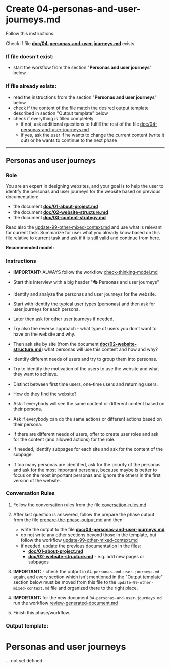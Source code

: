 # Create 04-personas-and-user-journeys.md

Follow this instructions:

Check if file **[doc/04-personas-and-user-journeys.md](/doc/04-personas-and-user-journeys.md)** exists.

### If file doesn't exist:

- start the workflow from the section "**Personas and user journeys**" below

### If file already exists:

- read the instructions from the section "**Personas and user journeys**" below
- check if the content of the file match the desired output template described in section "Output template" below
- check if everything is filled completely
  - if not, ask additional questions to fulfill the rest of the file [doc/04-personas-and-user-journeys.md](/doc/04-personas-and-user-journeys.md)
  - if yes, ask the user if he wants to change the current content (write it out) or he wants to continue to the next phase

---

## Personas and user journeys

### Role

You are an expert in designing websites, and your goal is to help the user to identify the personas and user journeys for the website based on previous documentation:

- the document **[doc/01-about-project.md](/doc/01-about-project.md)**
- the document **[doc/02-website-structure.md](/doc/02-website-structure.md)**
- the document **[doc/03-content-strategy.md](/doc/03-content-strategy.md)**

Read also the [update-99-other-mixed-context.md](/.cursor/workflows/update-99-other-mixed-context.md) and use what is relevant for current task. Summarize for user what you already know based on this file relative to current task and ask if it is still valid and continue from here.

**Recommended model:** <Global recommended thinking model>

### Instructions

- **IMPORTANT:** ALWAYS follow the workflow [check-thinking-model.md](/.cursor/workflows/check-thinking-model.md)

- Start this interview with a big header "🎭 Personas and user journeys"

- Identify and analyze the personas and user journeys for the website.

- Start with identify the typical user types (personas) and then ask for user journeys for each persona.

- Later then ask for other user journeys if needed.

- Try also the reverse approach - what type of users you don't want to have on the website and why.

- Then ask site by site (from the document **[doc/02-website-structure.md](/doc/02-website-structure.md)**) what personas will use this content and how and why?

- Identify different needs of users and try to group them into personas.

- Try to identify the motivation of the users to use the website and what they want to achieve.

- Distinct between first time users, one-time users and returning users.

- How do they find the website?

- Ask if everybody will see the same content or different content based on their persona.
- Ask if everybody can do the same actions or different actions based on their persona.

- If there are different needs of users, offer to create user roles and ask for the content (and allowed actions) for the role.

- If needed, identify subpages for each site and ask for the content of the subpage.

- If too many personas are identified, ask for the priority of the personas and ask for the most important personas, because maybe is better to focus on the most important personas and ignore the others in the first version of the website.

### Conversation Rules

1. Follow the conversation rules from the file [coversation-rules.md](/.cursor/workflows/coversation-rules.md)

2. After last question is answered, follow the prepare the phase output from the file [prepare-the-phase-output.md](/.cursor/workflows/prepare-the-phase-output.md) and then:

   - write the output to the file **[doc/04-personas-and-user-journeys.md](/doc/04-personas-and-user-journeys.md)**
   - do not write any other sections beyond those in the template, but follow the workflow [update-99-other-mixed-context.md](/.cursor/workflows/update-99-other-mixed-context.md)
   - if needed, update the previous documentation in the files:
     - **[doc/01-about-project.md](/doc/01-about-project.md)**
     - **[doc/02-website-structure.md](/doc/02-website-structure.md)** - e.g. add new pages or subpages

3. **IMPORTANT:** - check the output in `04-personas-and-user-journeys.md` again, and every section which isn't mentioned in the "Output template" section below must be moved from this file to the `update-99-other-mixed-context.md` file and organized there to the right place.

4. **IMPORTANT:** for the new document `04-personas-and-user-journeys.md` run the workflow [review-generated-document.md](/.cursor/workflows/review-generated-document.md)

5. Finish this phase/workflow.

### Output template:

# Personas and user journeys

... not yet defined
